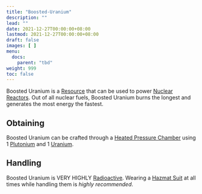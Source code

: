 ```yaml
---
title: "Boosted-Uranium"
description: ""
lead: ""
date: 2021-12-27T00:00:00+08:00
lastmod: 2021-12-27T00:00:00+08:00
draft: false
images: [ ]
menu:
  docs:
    parent: "tbd"
weight: 999
toc: false
---
```


Boosted Uranium is a [Resource](/docs/slimefun/resources) that can be used to power [Nuclear Reactors](/docs/slimefun/electric-machines#energy-generation). Out of all nuclear fuels, Boosted Uranium burns the longest and generates the most energy the fastest.

## Obtaining

Boosted Uranium can be crafted through a [Heated Pressure Chamber](/docs/slimefun/heated-pressure-chamber) using 1 [Plutonium](/docs/slimefun/plutonium) and 1 [Uranium](/docs/slimefun/uranium).

## Handling

Boosted Uranium is VERY HIGHLY [Radioactive](/docs/slimefun/radiation). Wearing a [Hazmat Suit](/docs/slimefun/armor#hazmat-suit) at all times while handling them is *highly recommended*.
